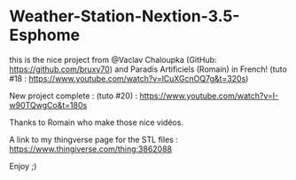 # Weather-Station-Nextion-3.5-Esphome

this is the nice project from @Vaclav Chaloupka (GitHub: https://github.com/bruxy70) and
Paradis Artificiels (Romain) in French! (tuto #18 : https://www.youtube.com/watch?v=lCuXGcnOQ7g&t=320s)

New project complete : (tuto #20) : https://www.youtube.com/watch?v=I-w90TQwgCo&t=180s

Thanks to Romain who make those nice vidéos.

A link to my thingverse page for the STL files : https://www.thingiverse.com/thing:3862088

Enjoy ;)
